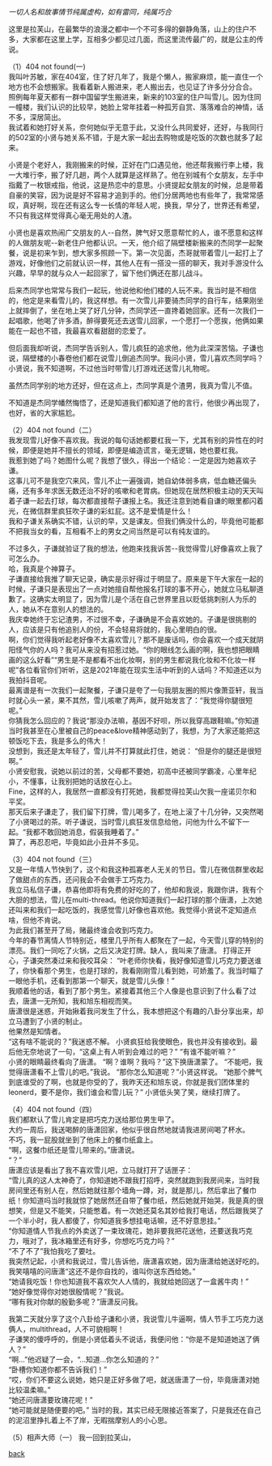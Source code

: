 *一切人名和故事情节纯属虚构，如有雷同，纯属巧合*

这里是拉芙山，在最繁华的浪漫之都中一个不可多得的僻静角落，山上的住户不多，大家都在这里上学，互相多少都见过几面，而这里流传最广的，就是公主的传说。  

（1）404 not found(一)  
我叫叶苏敏，家在404室，住了好几年了，我是个懒人，搬家麻烦，能一直住一个地方也不会想搬家。我看着新人搬进来，老人搬出去，也见证了许多分分合合。  
照例每年夏天都有一群中国留学生搬进来，新来的103室的住户叫雪儿。因为住同一幢楼，我们认识的比较早，她脸上常年挂着一种孤芳自赏、落落难合的神情，话不多，深居简出。  
我试着和她打好关系，奈何她似乎无意于此，又没什么共同爱好，还好，与我同行的502室的小贤与她关系不错，于是大家一起出去购物或是吃饭的次数也就多了起来。   

小贤是个老好人，我刚搬来的时候，正好在门口遇见他，他还帮我搬行李上楼，我一大堆行李，搬了好几趟，两个人就算是这样熟了。他在别城有个女朋友，左手中指戴了一枚银戒指，他说，这是热恋中的意思。小贤提起女朋友的时候，总是带着自豪的笑容，因为说是好不容易才追到手的。他们分居两地也有些年了，我常常感叹，真好啊，现在还有这么专一长情的年轻人呢，换我，早分了，世界还有希望，不只有我这样觉得真心毫无用处的人渣。

小贤也是喜欢热闹广交朋友的人--自然，脾气好又愿意帮忙的人，谁不愿意和这样的人做朋友呢--新老住户他都认识。一天，他介绍了隔壁楼新搬来的杰同学一起聚餐，说是初来乍到，想大家多照顾一下。第一次见面，杰哥就带着雪儿一起打上了游戏，好像他们之前就认识一样，其他人在有一搭没一搭的聊天，我对手游没什么兴趣，早早的就与众人一起回家了，留下他们俩还在那儿战斗。

后来杰同学也常常与我们一起玩，他说他和他们楼的人玩不来。我当时是不相信的，他定是来看雪儿的，我这样想。有一次雪儿非要骑杰同学的自行车，结果刚坐上就摔倒了，坐在地上哭了好几分钟，杰同学还一直搀着她回家。还有一次我们一起唱歌，他喝了许多酒，醉得要死还去送雪儿回家，一个愿打一个愿挨，他俩如果能在一起也不错，我最喜欢看甜甜的恋爱了。

但后面我却听说，杰同学告诉别人，雪儿疯狂的追求他，他为此深深苦恼。子谦也说，隔壁楼的小春卷他们都在说雪儿倒追杰同学。我问小贤，雪儿喜欢杰同学吗？小贤说，我不知道啊，不过他当时带雪儿打游戏还送雪儿礼物呢。

虽然杰同学别的地方还好，但在这点上，杰同学真是个渣男，我真为雪儿不值。

不知道是杰同学幡然悔悟了，还是知道我们都知道了他的言行，他很少再出现了，也好，省的大家尴尬。

（2）404 not found（二）  
我发现雪儿好像不喜欢我。我说的每句话她都要杠我一下，尤其有别的异性在的时候，即便是她并不擅长的领域，即便是编造谎言，毫无逻辑，她也要杠我。  
我惹到她了吗？她图什么呢？我想了很久，得出一个结论：一定是因为她喜欢子谦。  
这事儿可不是我空穴来风，雪儿不止一遍强调，她自幼体弱多病，低血糖还偏头痛，还有多年求医无数还治不好的咳嗽和老胃病。但她现在居然积极主动的天天叫着子谦一起去打球，每次都直接帮子谦报上名。我还注意到她看自谦的眼里都闪着光，在微信群里疯狂吹子谦的彩虹屁。这不是爱情是什么！  
我和子谦关系确实不错，认识的早，又是课友。但我们俩没什么的，毕竟他可能都不把我当女的看，互相看不上的男女之间当然是可以有纯友谊的。

不过多久，子谦就验证了我的想法，他跑来找我诉苦--我觉得雪儿好像喜欢上我了可怎么办。  
哈，我真是个神算子。  
子谦直接给我推了聊天记录，确实是示好得过于明显了。原来是下午大家在一起的时候，子谦只是表现出了一点对她擅自帮他报名打球的事不开心，她就立马私聊道歉了。这确实太明显了，因为雪儿是个活在自己世界里且以贬低挑刺别人为乐的人，她从不在意别人的想法的。  
我庆幸她终于忘记渣男，不过很不幸，子谦确是不会喜欢她的。子谦是很挑剔的人，应该是只有他追别人的份，不会轻易将就的，我心里明白的很。  
啊，你们觉得我听起老好像不太喜欢雪儿？那不是废话吗，你会喜欢一个成天就阴阳怪气你的人吗？我可从来没有招惹过她。“你的眼线怎么画的啊，我也想把眼睛画的这么好看”“男生是不是都看不出化妆啊，别的男生都说我化妆和不化妆一样呢”各位看官你们听听，这是2021年能在现实生活中听到的人话吗？不知道还以为我拍抖音呢。  
最离谱是有一次我们一起聚餐，子谦只是夸了一句我朋友圈的照片像萧亚轩，我当时就心头一紧，果不其然，雪儿咳嗽了两声，就开始发言了：“我觉得你腿很短呢。”   
你猜我怎么回应的？我说“那没办法嘛，基因不好呗，所以我穿高跟鞋嘛。”你知道当时我甚至在心里被自己的peace&love精神感动到了，我想，为了大家还能把这顿饭吃下去，我是多么的伟大！  
没想到，我还是太年轻了，雪儿并不打算就此打住，她说：
“但是你的腿还是很短啊。”  
小贤安慰我，说她以前过的苦，父母都不要她，初高中还被同学霸凌，心里年纪小，不懂事，让我别把她的话放在心上。  
Fine，这样的人，我居然一直都没有打死她，我都觉得拉芙山欠我一座诺贝尔和平奖。  
那天后来子谦走了，我们留下打牌，雪儿喝多了，在地上滚了十几分钟，又突然喝了小贤喝过的茶。听子谦说，当时雪儿疯狂发信息给他，问他为什么不留下一起。“我都不敢回她消息，假装我睡着了。”  
算了，再忍忍吧，毕竟如此小丑并不多见。

（3）404 not found（三）  
又是一年情人节快到了，这个和我这种孤寡老人无关的节日。雪儿在微信群里收起了做甜点的东西，还问我会不会做手工巧克力。  
我立马私信子谦，恭喜他即将有免费的好吃的了，他却和我说，我跟你讲，我有个大胆的想法，雪儿在multi-thread。他说你知道我们一起打球的那个唐潇，上次她还叫来和我们一起吃饭的，我感觉雪儿好像也喜欢他。我觉得小贤说不定知道点啥，但他不肯说。  
为此我们甚至开了局，赌最终谁会收到巧克力。  
今年的春节离情人节特别近，楼里几乎所有人都聚在了一起，今天雪儿穿的特别的漂亮。我们一同吃了火锅，之后又决定打牌。缺人，我叫来了唐潇。 
打得正开心，子谦突然凑过来和我咬耳朵：
“叶老师你快看，我好像知道雪儿巧克力要送谁了，你快看那个男生，也是打球的，我看刚刚雪儿看到她，可娇羞了。我当时瞄了一眼他手机，还看到那第一个聊天，就是雪儿头像！”  
我顺着他的话，看到了那个男生。紧接着其他三个人像是也意识到了什么看了过去，唐潇一无所知，我和旭东相视而笑。  
唐潇很是迷惑，开始揪着我问发生了什么，我本想把这个有趣的八卦分享出来，却立马遭到了小贤的制止。  
他果然是知情者。  
“这有啥不能说的？”我迷惑不解。
小贤疯狂给我使眼色，我也并没有接收到。最后他无奈地说了一句，“这桌上有人听到会难过的吧？”
“有谁不能听嘛？”  
小贤的眼睛最终看向了唐潇。
“啊？谁啊？我吗？”这下换唐潇蒙了。
“不能吧，我觉得唐潇看不上雪儿的吧。”我说。
“那你怎么知道呢？”小贤这样说。
“她那个脾气到底谁受的了啊，也就是你受的了，我昨天还和旭东说，你就是我们团体里的leonerd，要不是你，我们谁会和雪儿玩？”
小贤低头笑了笑，继续打牌了。

（4）404 not found（四）  
我们都默认了雪儿肯定是把巧克力送给那位男生甲了。  
大约一周后，我送喝醉的唐潇回家，他似乎很自然地就请我进房间喝了杯水。  
不巧，我一屁股就坐到了他床上的餐巾纸盒上。  
“啊，这餐巾纸还是雪儿带来的。”唐潇说。  
“？”  
唐潇应该是看出了我不喜欢雪儿吧，立马就打开了话匣子：  
“雪儿真的这人太神奇了，你知道她不跟我打招呼，突然就跑到我房间来，当时我房间里还有别人在，然后她就往那个墙角一蹲，对，就是那儿，然后拿出了餐巾纸！你知道吗当时我就惊了她居然还自带了餐巾纸，然后她就开始哭，我是真的很想笑，但是又不能笑，只能憋着。有一次她还莫名其妙给我打电话，然后跟我哭了一个半小时，我人都傻了，你知道我多想挂电话嘛，还不好意思挂。”  
“你知道情人节我点的外卖送了一束玫瑰花，她非要我把花送他，还要送我巧克力，哦对了，我冰箱里还有好多，你想吃巧克力吗？”  
“不了不了”我怕我吃了要吐。  
我突然记起，小贤和我说过，雪儿告诉他，唐潇喜欢她，因为唐潇给她送好吃的。  
我笑嘻嘻的问唐潇“这还不是你自找的，谁叫你送东西给她。”  
“她请我吃饭！你也知道我不喜欢欠人人情的，我就给她回送了一盒酱牛肉！”  
“她好像觉得你对她很殷情呢？”我说。  
“哪有我对你献的殷勤多呢？”唐潇反问我。  

我第二天就分享了这个八卦给子谦和小贤，我说雪儿牛逼啊，情人节手工巧克力送俩人，multithread，人不可貌相啊！  
子谦笑的傻呼呼的，倒是小贤低着头不说话，我便问他：“你是不是知道她送了俩人？”  
“啊...”他迟疑了一会，“...知道...你怎么知道的？”  
“卧槽你知道你都不告诉我们！”  
“哎，你们不要这么说她，她只是正好多做了吧，就送唐潇了一份，毕竟唐潇对她比较温柔嘛。”  
“她还问唐潇要玫瑰花呢！”  
“她可能就是随便要的吧。”
当时的我，其实已经无限接近答案了，只是我还在自己的泥沼里挣扎着上不了岸，无暇揣摩别人的小心思。  

（5）相声大师（一）
我一回到拉芙山，
 
[back](https://kano1021.github.io/kanosstories/)
